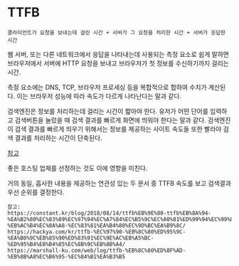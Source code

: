 # TTFB

`클라이언트가 요청을 보내는데 걸린 시간 + 서버가 그 요청을 처리한 시간 + 서버가 응답한 시간`

웹 서버, 또는 다른 네트워크에서 응답을 나타내는데 사용되는 측정 요소로 쉽게 말하면 브라우저에서 서버에 HTTP 요청을 보내고 브라우저가 첫 정보를 수신하기까지 걸리는 시간.

측정 요소에는 DNS, TCP, 브라우저 프로세싱 등을 복합적으로 합하여 수치가 계산된다. 이는 브라우저 성능에 따라 속도가 다르게 나타난다는 말과 같다.

검색엔진은 정보를 처리하는데 걸리는 시간이 짧아야 한다. 유저가 어떤 단어를 입력하고 검색버튼을 눌렀을 때 검색 결과를 빠르게 화면에 띄워야 한다는 말과 같다. 검색엔진이 검색 결과를 빠르게 띄우기 위해서는 정보를 제공하는 사이트 속도들 또한 빨라야 검색 결과를 처리하는 시간이 단축된다.

[참고](https://moz.com/blog/improving-search-rank-by-optimizing-your-time-to-first-byte)

좋은 호스팅 업체를 선정하는 것도 이에 영향을 미친다.

거의 동일, 흡사한 내용을 제공하는 연관성 있는 두 문서 중 TTFB 속도를 보고 검색결과 우선 순위를 결정한다.

    참고:
    https://constant.kr/blog/2018/08/14/ttfb%EB%9E%80-ttfb%EB%8A%94-%EA%B2%80%EC%83%89%EC%97%94%EC%A7%84%EC%B5%9C%EC%A0%81%ED%99%94%EC%99%80-%EB%AC%B4%EC%8A%A8-%EC%83%81%EA%B4%80%EC%9D%BC%EA%B9%8C/
    https://hackya.com/kr/ttfb-%EC%97%90-%EB%8C%80%ED%95%9C-%EA%B0%9C%EB%85%90%ED%83%91%EC%9E%AC%EB%A5%BC-%ED%95%B4%EB%B4%85%EC%8B%9C%EB%8B%A4/
    https://marshall-ku.com/web/log/ttfb-%EB%8C%80%ED%8F%AD-%EB%8B%A8%EC%B6%95-%EC%84%B1%EA%B3%B5
